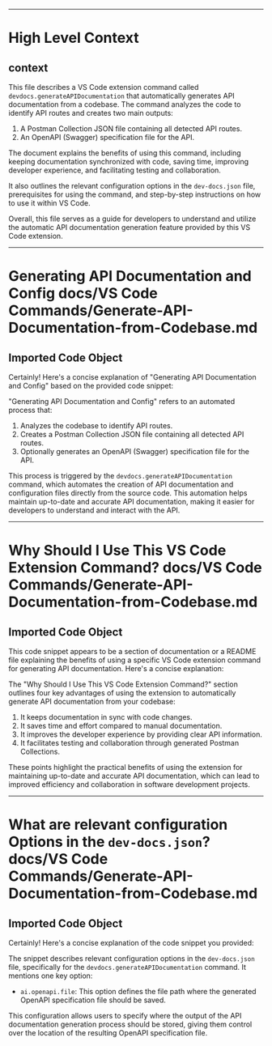 

  ---
# High Level Context
## context
This file describes a VS Code extension command called `devdocs.generateAPIDocumentation` that automatically generates API documentation from a codebase. The command analyzes the code to identify API routes and creates two main outputs:

1. A Postman Collection JSON file containing all detected API routes.
2. An OpenAPI (Swagger) specification file for the API.

The document explains the benefits of using this command, including keeping documentation synchronized with code, saving time, improving developer experience, and facilitating testing and collaboration.

It also outlines the relevant configuration options in the `dev-docs.json` file, prerequisites for using the command, and step-by-step instructions on how to use it within VS Code.

Overall, this file serves as a guide for developers to understand and utilize the automatic API documentation generation feature provided by this VS Code extension.

---
# Generating API Documentation and Config docs/VS Code Commands/Generate-API-Documentation-from-Codebase.md
## Imported Code Object
Certainly! Here's a concise explanation of "Generating API Documentation and Config" based on the provided code snippet:

"Generating API Documentation and Config" refers to an automated process that:

1. Analyzes the codebase to identify API routes.
2. Creates a Postman Collection JSON file containing all detected API routes.
3. Optionally generates an OpenAPI (Swagger) specification file for the API.

This process is triggered by the `devdocs.generateAPIDocumentation` command, which automates the creation of API documentation and configuration files directly from the source code. This automation helps maintain up-to-date and accurate API documentation, making it easier for developers to understand and interact with the API.

---
# Why Should I Use This VS Code Extension Command? docs/VS Code Commands/Generate-API-Documentation-from-Codebase.md
## Imported Code Object
This code snippet appears to be a section of documentation or a README file explaining the benefits of using a specific VS Code extension command for generating API documentation. Here's a concise explanation:

The "Why Should I Use This VS Code Extension Command?" section outlines four key advantages of using the extension to automatically generate API documentation from your codebase:

1. It keeps documentation in sync with code changes.
2. It saves time and effort compared to manual documentation.
3. It improves the developer experience by providing clear API information.
4. It facilitates testing and collaboration through generated Postman Collections.

These points highlight the practical benefits of using the extension for maintaining up-to-date and accurate API documentation, which can lead to improved efficiency and collaboration in software development projects.

---
# What are relevant configuration Options in the `dev-docs.json`? docs/VS Code Commands/Generate-API-Documentation-from-Codebase.md
## Imported Code Object
Certainly! Here's a concise explanation of the code snippet you provided:

The snippet describes relevant configuration options in the `dev-docs.json` file, specifically for the `devdocs.generateAPIDocumentation` command. It mentions one key option:

- `ai.openapi.file`: This option defines the file path where the generated OpenAPI specification file should be saved.

This configuration allows users to specify where the output of the API documentation generation process should be stored, giving them control over the location of the resulting OpenAPI specification file.

  